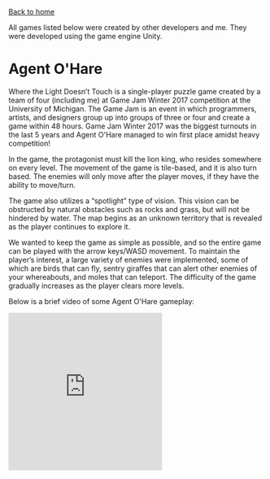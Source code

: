 [Back to home](https://venkatvv.github.io/)

All games listed below were created by other developers and me. They were developed using the game engine Unity.

# Agent O'Hare
Where the Light Doesn’t Touch is a single-player puzzle game created by a team of four (including me) at Game Jam Winter 2017 competition at the University of Michigan. The Game Jam is an event in which programmers, artists, and designers group up into groups of three or four and create a game within 48 hours. Game Jam Winter 2017 was the biggest turnouts in the last 5 years and Agent O'Hare managed to win first place amidst heavy competition!

In the game, the protagonist must kill the lion king, who resides somewhere on every level. The movement of the game is tile-based, and it is also turn based. The enemies will only move after the player moves, if they have the ability to move/turn. 

The game also utilizes a “spotlight” type of vision. This vision can be obstructed by natural obstacles such as rocks and grass, but will not be hindered by water. The map begins as an unknown territory that is revealed as the player continues to explore it.

We wanted to keep the game as simple as possible, and so the entire game can be played with the arrow keys/WASD movement. To maintain the player’s interest, a large variety of enemies were implemented, some of which are birds that can fly, sentry giraffes that can alert other enemies of your whereabouts, and moles that can teleport. The difficulty of the game gradually increases as the player clears more levels. 

Below is a brief video of some Agent O'Hare gameplay:
<iframe width="60%" height="310" src="https://www.youtube.com/embed/wzXzEg1Khlo" frameborder="0" allowfullscreen></iframe>

